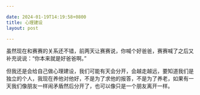 ```yaml
---

date: 2024-01-19T14:19:58+0800
title: 心理建设
layout: post

---
```


虽然现在和赛赛的关系还不错，前两天让赛赛说，你喊个好爸爸，赛赛喊了之后又补充说说：“你本来就是好爸爸啊。”

但我还是会给自己做心理建设，我们可能有天会分开，会越走越远，要知道我们是独立的个人，我现在养他对他好，不是为了求他的报答，不是为了养老，如果有一天我们像朋友一样闹矛盾然后分开了，也可以像只是一个朋友离开一样。
